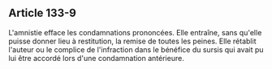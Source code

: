 Article 133-9
----
L'amnistie efface les condamnations prononcées. Elle entraîne, sans qu'elle
puisse donner lieu à restitution, la remise de toutes les peines. Elle rétablit
l'auteur ou le complice de l'infraction dans le bénéfice du sursis qui avait pu
lui être accordé lors d'une condamnation antérieure.
